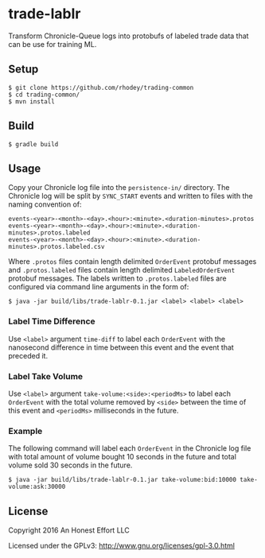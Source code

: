 # trade-lablr

Transform Chronicle-Queue logs into protobufs of labeled trade data that can be
use for training ML.

## Setup
```
$ git clone https://github.com/rhodey/trading-common
$ cd trading-common/
$ mvn install
```

## Build
```
$ gradle build
```

## Usage
Copy your Chronicle log file into the `persistence-in/` directory. The
Chronicle log will be split by `SYNC_START` events and written to files with
the naming convention of:
```
events-<year>-<month>-<day>.<hour>:<minute>.<duration-minutes>.protos
events-<year>-<month>-<day>.<hour>:<minute>.<duration-minutes>.protos.labeled
events-<year>-<month>-<day>.<hour>:<minute>.<duration-minutes>.protos.labeled.csv
```

Where `.protos` files contain length delimited `OrderEvent` protobuf messages
and `.protos.labeled` files contain length delimited  `LabeledOrderEvent`
protobuf messages. The labels written to `.protos.labeled` files are configured
via command line arguments in the form of:
```
$ java -jar build/libs/trade-lablr-0.1.jar <label> <label> <label>
```

### Label Time Difference
Use `<label>` argument `time-diff` to label each `OrderEvent` with the
nanosecond difference in time between this event and the event that preceded
it.

### Label Take Volume
Use `<label>` argument `take-volume:<side>:<periodMs>` to label each
`OrderEvent` with the total volume removed by `<side>` between the time of this
event and `<periodMs>` milliseconds in the future.

### Example
The following command will label each `OrderEvent` in the Chronicle log file
with total amount of volume bought 10 seconds in the future and total volume
sold 30 seconds in the future.
```
$ java -jar build/libs/trade-lablr-0.1.jar take-volume:bid:10000 take-volume:ask:30000
```

## License

Copyright 2016 An Honest Effort LLC

Licensed under the GPLv3: http://www.gnu.org/licenses/gpl-3.0.html

